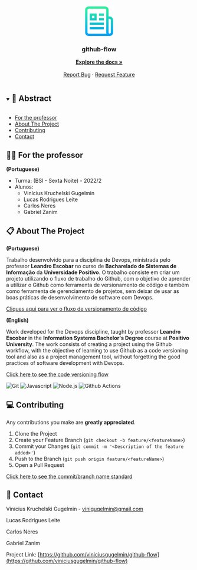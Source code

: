 <p align="center">
  <a href="https://github.com/viniciusgugelmin/github-flow">
    <img src="readme.png" alt="readme-logo" width="80" height="80">
  </a>

  <h3 align="center">
    github-flow
  </h3>
  <p align="center">
    <a href="https://github.com/viniciusgugelmin/github-flow/blob/master/README.md"><strong>Explore the docs »</strong></a>
    <br />
    <br />
    <a href="https://github.com/viniciusgugelmin/github-flow/issues">Report Bug</a>
    ·
    <a href="https://github.com/viniciusgugelmin/github-flow/issues">Request Feature</a>
  </p>
</p>

<details open="open">
  <summary><h2 style="display: inline-block">📜 Abstract</h2></summary>

- [For the professor](#for-the-professor)
- [About The Project](#about-the-project)
- [Contributing](#contributing)
- [Contact](#contact)

</details>

<a name="for-the-professor"></a>

## 👨‍🏫 For the professor

**(Portuguese)**

- Turma: (BSI - Sexta Noite) - 2022/2
- Alunos:
  - Vinícius Kruchelski Gugelmin
  - Lucas Rodrigues Leite
  - Carlos Neres
  - Gabriel Zanim

<a name="about-the-project"></a>

## 📋 About The Project

**(Portuguese)**

Trabalho desenvolvido para a disciplina de Devops, ministrada pelo professor **Leandro Escobar** no curso de **Bacharelado de Sistemas de Informação** da **Universidade Positivo**. O trabalho consiste em criar um projeto utilizando o fluxo de trabalho do Github, com o objetivo de aprender a utilizar o Github como ferramenta de versionamento de código e também como ferramenta de gerenciamento de projetos, sem deixar de usar as boas práticas de desenvolvimento de software com Devops.

<a href="https://github.com/viniciusgugelmin/github-flow/blob/master/docs/code-versioning.pdf">
Cliques aqui para ver o fluxo de versionamento de código
</a>

<br>

**(English)**

Work developed for the Devops discipline, taught by professor **Leandro Escobar** in the **Information Systems Bachelor's Degree** course at **Positivo University**. The work consists of creating a project using the Github workflow, with the objective of learning to use Github as a code versioning tool and also as a project management tool, without forgetting the good practices of software development with Devops.

<a href="https://github.com/viniciusgugelmin/github-flow/blob/master/docs/code-versioning.pdf">
Click here to see the code versioning flow
</a>

<br>

![Git](https://img.shields.io/badge/git-%23F05033.svg?style=for-the-badge&logo=git&logoColor=white)
![Javascript](https://img.shields.io/badge/javascript-%23323330.svg?style=for-the-badge&logo=javascript&logoColor=%23F7DF1E)
![Node.js](https://img.shields.io/badge/node.js-%2343853D.svg?style=for-the-badge&logo=node.js&logoColor=white)
![Github Actions](https://img.shields.io/badge/GitHub_Actions-%232671E5.svg?style=for-the-badge&logo=github-actions&logoColor=white)

<a name="contributing"></a>

## 💻 Contributing

Any contributions you make are **greatly appreciated**.

1. Clone the Project
2. Create your Feature Branch (`git checkout -b feature/<featureName>`)
3. Commit your Changes (`git commit -m '<Description of the feature added>'`)
4. Push to the Branch (`git push origin feature/<featureName>`)
5. Open a Pull Request

<a href="https://github.com/viniciusgugelmin/github-flow/blob/master/docs/commits-standard.png">
Click here to see the commit/branch name standard
</a>

<a name="contact"></a>

## 📧 Contact

Vinícius Kruchelski Gugelmin - vinigugelmin@gmail.com

Lucas Rodrigues Leite

Carlos Neres

Gabriel Zanim

Project Link: [https://github.com/viniciusgugelmin/github-flow](https://github.com/viniciusgugelmin/github-flow)
